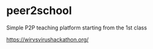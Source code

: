 # peer2school

Simple P2P teaching platform starting from the 1st class

<https://wirvsvirushackathon.org/>
